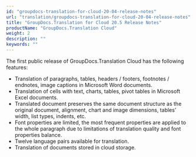 ```yaml
---
id: "groupdocs-translation-for-cloud-20-04-release-notes"
url: "translation/groupdocs-translation-for-cloud-20-04-release-notes"
title: "GroupDocs.Translation for Cloud 20.5 Release Notes"
productName: "GroupDocs.Translation Cloud"
weight: 2
description: ""
keywords: ""
---
```


The first public release of GroupDocs.Translation Cloud has the following features:

* Translation of paragraphs, tables, headers / footers, footnotes / endnotes, image captions in Microsoft Word documents.
* Translation of cells with text, charts, tables, pivot tables in Microsoft Excel documents.
* Translated document preserves the same document structure as the original document, alignment, chart and image dimensions, tables’ width, list types, indents, etc.
* Font properties are limited, the most frequent properties are applied to the whole paragraph due to limitations of translation quality and font properties balance. 
* Twelve language pairs available for translation.
* Translation of documents stored in cloud storage.
